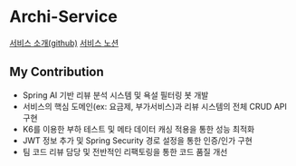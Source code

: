 # Archi-Service
[서비스 소개(github)](https://github.com/eureka-project-4)
[서비스 노션](https://github.com/eureka-project-4)
## My Contribution
* Spring AI 기반 리뷰 분석 시스템 및 욕설 필터링 봇 개발
* 서비스의 핵심 도메인(ex: 요금제, 부가서비스)과 리뷰 시스템의 전체 CRUD API 구현
* K6를 이용한 부하 테스트 및 메타 데이터 캐싱 적용을 통한 성능 최적화
* JWT 정보 추가 및 Spring Security 경로 설정을 통한 인증/인가 구현
* 팀 코드 리뷰 담당 및 전반적인 리팩토링을 통한 코드 품질 개선
